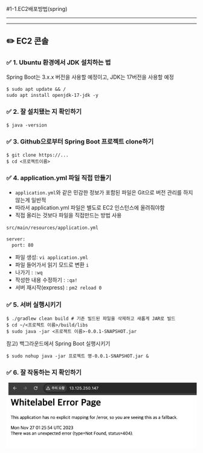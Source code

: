 #1-1.EC2배포방법(spring)


---
---
## ✏️ EC2 콘솔

### ✅ 1. Ubuntu 환경에서 JDK 설치하는 법

Spring Boot는 3.x.x 버전을 사용할 예정이고, JDK는 17버전을 사용할 예정


```shell
$ sudo apt update && /
sudo apt install openjdk-17-jdk -y
```

### ✅ 2. 잘 설치됐는 지 확인하기
```shell
$ java -version
```

### ✅ 3. Github으로부터 Spring Boot 프로젝트 clone하기
```shell
$ git clone https://...
$ cd <프로젝트이름>
```

### ✅ 4. application.yml 파일 직접 만들기

- `application.yml`와 같은 민감한 정보가 포함된 파일은 Git으로 버전 관리를 하지 않는게 일반적
- 따라서 application.yml 파일은 별도로 EC2 인스턴스에 올려줘야함
- 직접 올리는 것보다 파일을 직접만드는 방법 사용

`src/main/resources/application.yml`
```shell
server:
  port: 80
```

- 파일 생성: `vi application.yml`
- 파일 들어가서 읽기 모드로 변환 `i`
- 나가기 : `:wq`
- 작성한 내용 수정하기 : `:qa!`
- 서버 재시작(express) : `pm2 reload 0`

### ✅ 5. 서버 실행시키기

```shell
$ ./gradlew clean build # 기존 빌드된 파일을 삭제하고 새롭게 JAR로 빌드
$ cd ~/<프로젝트 이름>/build/libs
$ sudo java -jar <프로젝트 이름>-0.0.1-SNAPSHOT.jar
```

참고) 백그라운드에서 Spring Boot 실행시키기
```shell
$ sudo nohup java -jar 프로젝트 명-0.0.1-SNAPSHOT.jar &
```

### ✅ 6. 잘 작동하는 지 확인하기

![!\[alt text\](<Untitled (3).png>)](image/image-5.png)
